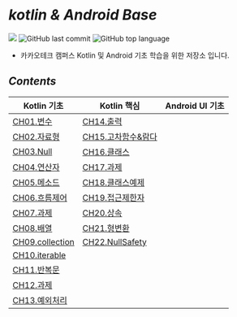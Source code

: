 # *kotlin & Android Base*

![](https://img.shields.io/badge/start%20date%20%20-24.04.08-green?style=flat-square&logo=start) ![GitHub last commit](https://img.shields.io/github/last-commit/ichanguk/kotlinBase?style=flat-square) ![GitHub top language](https://img.shields.io/github/languages/top/ichanguk/kotlinBase?color=orange&logo=java&style=flat-square)


- 카카오테크 캠퍼스 Kotlin 및 Android 기초 학습을 위한 저장소 입니다.

## *Contents*
|Kotlin 기초|Kotlin 핵심|Android UI 기초|
|------|-----|-----|
|[CH01.변수](https://github.com/ichanguk/KotlinBase/blob/main/01.%EB%B3%80%EC%88%98/%EB%B3%80%EC%88%98.kts)|[CH14.출력](https://github.com/ichanguk/KotlinBase/blob/main/14.%EC%B6%9C%EB%A0%A5/%EC%B6%9C%EB%A0%A5.kts)||
|[CH02.자료형](https://github.com/ichanguk/KotlinBase/blob/main/02.%EC%9E%90%EB%A3%8C%ED%98%95/%EC%9E%90%EB%A3%8C%ED%98%95.kts)|[CH15.고차함수&람다](https://github.com/ichanguk/KotlinBase/blob/main/15.%EA%B3%A0%EC%B0%A8%ED%95%A8%EC%88%98_%EB%9E%8C%EB%8B%A4/%EA%B3%A0%EC%B0%A8%ED%95%A8%EC%88%98_%EB%9E%8C%EB%8B%A4.kts)||
|[CH03.Null](https://github.com/ichanguk/KotlinBase/blob/main/03.Null/Null.kts)|[CH16.클래스](https://github.com/ichanguk/KotlinBase/tree/main/16.%ED%81%B4%EB%9E%98%EC%8A%A4)||
|[CH04.연산자](https://github.com/ichanguk/KotlinBase/blob/main/04.%EC%97%B0%EC%82%B0%EC%9E%90/%EC%97%B0%EC%82%B0%EC%9E%90.kts)|[CH17.과제](https://github.com/ichanguk/KotlinBase/tree/main/17.%EA%B3%BC%EC%A0%9C)||
|[CH05.메소드](https://github.com/ichanguk/KotlinBase/blob/main/05.%EB%A9%94%EC%86%8C%EB%93%9C/%EB%A9%94%EC%86%8C%EB%93%9C.kts)|[CH18.클래스예제](https://github.com/ichanguk/KotlinBase/blob/main/18.%ED%81%B4%EB%9E%98%EC%8A%A4%EC%98%88%EC%A0%9C/%ED%81%B4%EB%9E%98%EC%8A%A4%EC%98%88%EC%A0%9C_%EC%9E%85%EC%B6%9C%EA%B8%88.kts)||
|[CH06.흐름제어](https://github.com/ichanguk/KotlinBase/blob/main/06.%ED%9D%90%EB%A6%84%EC%A0%9C%EC%96%B4/%ED%9D%90%EB%A6%84%EC%A0%9C%EC%96%B4.kts)|[CH19.접근제한자](https://github.com/ichanguk/KotlinBase/blob/main/19.%EC%A0%91%EA%B7%BC%EC%A0%9C%ED%95%9C%EC%9E%90/%EC%A0%91%EA%B7%BC%EC%A0%9C%ED%95%9C%EC%9E%90.kts)||
|[CH07.과제](https://github.com/ichanguk/KotlinBase/tree/main/07.%EA%B3%BC%EC%A0%9C)|[CH20.상속](https://github.com/ichanguk/KotlinBase/tree/main/20.%EC%83%81%EC%86%8D)||
|[CH08.배열](https://github.com/ichanguk/KotlinBase/blob/main/08.%EB%B0%B0%EC%97%B4/%EB%B0%B0%EC%97%B4.kts)|[CH21.형변환](https://github.com/ichanguk/KotlinAndroidBase/blob/main/21.%ED%98%95%EB%B3%80%ED%99%98/%ED%98%95%EB%B3%80%ED%99%98.kts)||
|[CH09.collection](https://github.com/ichanguk/KotlinBase/blob/main/09.collection/collection.kts)|[CH22.NullSafety](https://github.com/ichanguk/KotlinAndroidBase/blob/main/22.NullSafety/nullSafety.kts)||
|[CH10.iterable](https://github.com/ichanguk/KotlinBase/blob/main/10.iterable/iterable.kts)|||
|[CH11.반복문](https://github.com/ichanguk/KotlinBase/tree/main/11.%EB%B0%98%EB%B3%B5%EB%AC%B8)|||
|[CH12.과제](https://github.com/ichanguk/KotlinBase/tree/main/12.%EA%B3%BC%EC%A0%9C)|||
|[CH13.예외처리](https://github.com/ichanguk/KotlinBase/blob/main/13.%EC%98%88%EC%99%B8%EC%B2%98%EB%A6%AC/%EC%98%88%EC%99%B8%EC%B2%98%EB%A6%AC.kts)|||

